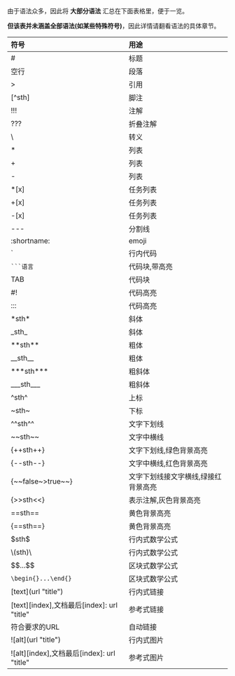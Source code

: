 由于语法众多，因此将 **大部分语法** 汇总在下面表格里，便于一览。

**但该表并未涵盖全部语法(如某些特殊符号)**，因此详情请翻看语法的具体章节。

| 符号 | 用途 |
| :-- | :-- |  	
| #	| 标题 |
| 空行 | 段落 |
| > | 引用 |
| [^sth] | 脚注 |
| !!! | 注解 |
| ??? | 折叠注解 |
| \ | 转义 |
| * | 列表 |
| + | 列表 |
| - | 列表 |
| *[x] | 任务列表 |
| +[x] | 任务列表 |
| -[x] | 任务列表 |
| --- | 分割线 |
| :shortname: | emoji |
| ` | 行内代码 |
| <code>```语言</code> | 代码块,带高亮 |
| TAB | 代码块 |
| #! | 代码高亮 |
| ::: | 代码高亮 |
| \*sth\* | 斜体 |
| \_sth\_ | 斜体 |
| \*\*sth\*\* | 粗体 |
| \_\_sth\_\_ | 粗体 |
| \*\*\*sth\*\*\* | 粗斜体 |
| \_\_\_sth\_\_\_ | 粗斜体 |
| \^sth\^ | 上标 |
| \~sth\~ | 下标 |
| \^\^sth\^\^ | 文字下划线 |
| \~\~sth\~\~ | 文字中横线 |
| \{++sth++\} | 文字下划线,绿色背景高亮 |
| \{--sth--\} | 文字中横线,红色背景高亮 |
| \{\~\~false\~\>true\~\~\} | 文字下划线接文字横线,绿接红背景高亮 |
| \{>>sth<<\} | 表示注解,灰色背景高亮 |
| \=\=sth\=\= | 黄色背景高亮 |
| \{\=\=sth\=\=\} | 黄色背景高亮 |
| \$sth$ | 行内式数学公式 |
| \\(sth\)\ | 行内式数学公式 |
| \$\$...$$ | 区块式数学公式 |
| <code>\begin{}...\end{}</code> | 区块式数学公式 |
| \[text](url "title") | 行内式链接 |
| [text][index],文档最后[index]: url "title" | 参考式链接 |
| 符合要求的URL | 自动链接 |
| \!\[alt](url "title") | 行内式图片 |
| ![alt][index],文档最后[index]: url "title" | 参考式图片 |
